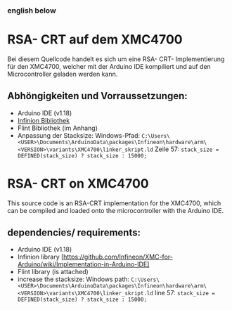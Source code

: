 ### english below

# RSA- CRT auf dem XMC4700
Bei diesem Quellcode handelt es sich um eine RSA- CRT- Implementierung für den XMC4700, welcher mit der Arduino IDE kompiliert und auf den Microcontroller geladen werden kann.

## Abhöngigkeiten und Vorraussetzungen:
+ Arduino IDE (v1.18)
+ [Infinion Bibliothek](https://github.com/Infineon/XMC-for-Arduino/wiki/Implementation-in-Arduino-IDE)
+ Flint Bibliothek (im Anhang)
+ Anpassung der Stacksize: Windows-Pfad: ```C:\Users\<USER>\Documents\ArduinoData\packages\Infineon\hardware\arm\<VERSION>\variants\XMC4700\linker_skript.ld```
   Zeile 57: ```stack_size = DEFINED(stack_size) ? stack_size : 15000;```


# RSA- CRT on XMC4700 
This source code is an RSA-CRT implementation for the XMC4700, which can be compiled and loaded onto the microcontroller with the Arduino IDE.

## dependencies/ requirements:
+ Arduino IDE (v1.18)
+ Infinion library [https://github.com/Infineon/XMC-for-Arduino/wiki/Implementation-in-Arduino-IDE]
+ Flint library (is attached)
+ increase the stacksize: Windows path: ```C:\Users\<USER>\Documents\ArduinoData\packages\Infineon\hardware\arm\<VERSION>\variants\XMC4700\linker_skript.ld```
   line 57: ```stack_size = DEFINED(stack_size) ? stack_size : 15000;```
